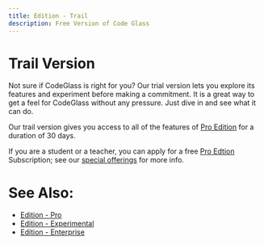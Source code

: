```yaml
---
title: Edition - Trail
description: Free Version of Code Glass
---
```

# Trail Version
Not sure if CodeGlass is right for you? Our trial version lets you explore its features and experiment before making a commitment. It is a great way to get a feel for CodeGlass without any pressure. Just dive in and see what it can do.

Our trail version gives you access to all of the features of [Pro Edition](Pro.md) for a duration of 30 days.



If you are a student or a teacher, you can apply for a free [Pro Edtion](Pro.md) Subscription; see our [special offerings](../LicenseTypes/SpecialOffers.md) for more info.

# See Also:
- [Edition - Pro](Pro.md)
- [Edition - Experimental](Experimental.md)
- [Edition - Enterprise](Enterprise.md)

